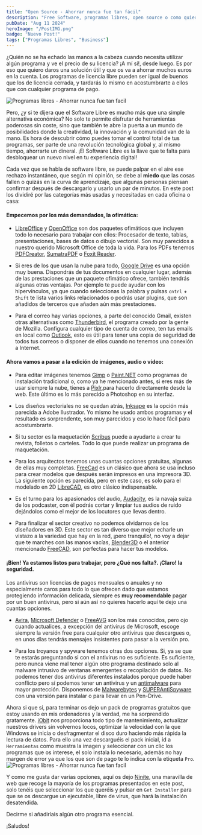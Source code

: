```yaml
---
title: "Open Source - Ahorrar nunca fue tan fácil"
description: "Free Software, programas libres, open source o como quieras llamarlo, No solo te permite disfrutar de herramientas poderosas sin coste, sino que también te abre la puerta a un mundo de posibilidades donde la creatividad, la innovación y la comunidad van de la mano."
pubDate: "Aug 11 2024"
heroImage: "/PostIMG.png"
badge: "Nuevo Post!"
tags: ["Programas Libres", "Business"]
---
```


¿Quién no se ha echado las manos a la cabeza cuando necesita utilizar algún programa y ve el precio de su licencia? ¡A mí sí!, desde luego. Es por eso que quiero daros una solución útil y que os va a ahorrar muchos euros en la cuenta. Los programas de licencia libre pueden ser igual de buenos que los de licencia cerrada, y tardarás lo mismo en acostumbrarte a ellos que con cualquier programa de pago.

![Programas libres - Ahorrar nunca fue tan facil](https://lh7-rt.googleusercontent.com/docsz/AD_4nXco3nDf8G22vkY3WjF1EJE5gjPtecVEyY0C-aaF25HNKH1Boxone1QNrVM9PbvvXYe5ZwwtjncM1zV85TWbQN8mZjS5hxTkwAqtCbeZTpCm1NRg0T66ZnJA9MOrYBCGjxs16mOYauPwcwVYIceNr85XvOAs-w717faB9xtaV4hFUPcPvc_YWmU?key=OimkVl3ZK5agUYEDcTNfOw)

Pero, ¿y si te dijera que el Software Libre es mucho más que una simple alternativa económica? No solo te permite disfrutar de herramientas poderosas sin coste, sino que también te abre la puerta a un mundo de posibilidades donde la creatividad, la innovación y la comunidad van de la mano. Es hora de descubrir cómo puedes tomar el control total de tus programas, ser parte de una revolución tecnológica global y, al mismo tiempo, ahorrarte un dineral. ¡El Software Libre es la llave que te falta para desbloquear un nuevo nivel en tu experiencia digital!

Cada vez que se habla de software libre, se puede palpar en el aire ese rechazo instantáneo, que según mi opinión, se debe al **miedo** que las cosas fallen o quizás en la curva de aprendizaje, que algunas personas piensan confirmar después de descargarlo y usarlo un par de minutos. En este post los dividiré por las categorías más usadas y necesitadas en cada oficina o casa:
#### Empecemos por los más demandados, la ofimática:

-  [LibreOffice](https://www.libreoffice.org/) y [OpenOffice](https://www.openoffice.org/) son dos paquetes ofimáticos que incluyen todo lo necesario para trabajar con ellos: Procesador de texto, tablas, presentaciones, bases de datos o dibujo vectorial. Son muy parecidos a nuestro querido Microsoft Office de toda la vida. Para los PDFs tenemos [PDFCreator](http://www.pdfforge.org/pdfcreator), [SumatraPDF](http://www.sumatrapdfreader.org/) o [Foxit Reader](https://www.foxitsoftware.com/products/pdf-reader/).

-  Si eres de los que usan la nube para todo, [Google Drive](https://tools.google.com/dlpage/drive/index.html?hl=es) es una opción muy buena. Dispondrás de tus documentos en cualquier lugar, además de las prestaciones que un paquete ofimático ofrece, también tendrás algunas otras ventajas. Por ejemplo te puede ayudar con los hipervínculos, ya que cuando seleccionas la palabra y pulsas ```cntrl``` + ```Shift``` te lista varios links relacionados o podrás usar plugins, que son añadidos de terceros que añaden aún más prestaciones.

-  Para el correo hay varias opciones, a parte del conocido Gmail, existen otras alternativas como [Thunderbird](https://www.mozilla.org/es-ES/thunderbird/), el programa creado por la gente de Mozilla. Configura cualquier tipo de cuenta de correo, ten tus emails en local como [Outlook](http://www.microsoftstore.com/store/mseea/es_ES/pdp/productID.324451300?s_kwcid=AL!4249!3!94248886841!b!!g!!download%20microsoft%20outlook&WT.mc_id=pointitsem+Google+Adwords+Outlook+-+ES&ef_id=VrD1CQAAALPVzbeX:20160202182721:s), esto es útil para tener una copia de seguridad de todos tus correos o disponer de ellos cuando no tenemos una conexión a Internet.
#### Ahora vamos a pasar a la edición de imágenes, audio o vídeo:

- Para editar imágenes tenemos [Gimp](https://www.gimp.org/) o [Paint.NET](http://www.getpaint.net/) como programas de instalación tradicional o, como ya he mencionado antes, si eres más de usar siempre la nube, tienes a [Pixlr](https://pixlr.com/editor/),para hacerlo directamente desde la web. Este último es lo más parecido a Photoshop en su interfaz. 

 - Los diseños vectoriales no se quedan atrás, [Inksape](https://inkscape.org/es/) es la opción más parecida a Adobe Ilustrador. Yo mismo he usado ambos programas y el resultado es sorprendente, son muy parecidos y eso lo hace fácil para acostumbrarte.

- Si tu sector es la maquetación [Scribus](http://www.scribus.net/) puede a ayudarte a crear tu revista, folletos o carteles. Todo lo que puede realizar un programa de maquetación.

- Para los arquitectos tenemos unas cuantas opciones gratuitas, algunas de ellas muy completas. [FreeCad](https://www.freecad.org) es un clásico que ahora se usa incluso para crear modelos que después serán impresos en una impresora 3D. La siguiente opción es parecida, pero en este caso, es solo para el modelado en 2D [LibreCAD](https://librecad.org/), es otro clásico indispensable.

- Es el turno para los apasionados del audio, [Audacity](http://audacity.es/), es la navaja suiza de los podcaster, con él podrás cortar y limpiar tus audios de ruido dejándolos como el mejor de los locutores que llevas dentro.

- Para finalizar el sector creativo no podemos olvidarnos de los diseñadores en 3D. Este sector es tan diverso que mejor echarle un vistazo a la variedad que hay en la red, ¡pero tranquilo!, no voy a dejar que te marches con las manos vacías, [Blender3D](https://www.blender.org/) o el anterior mencionado [FreeCAD](http://www.freecadweb.org), son perfectas para hacer tus modelos. 
#### ¡Bien! Ya estamos listos para trabajar, pero ¿Qué nos falta?. ¡Claro! la seguridad.

Los antivirus son licencias de pagos mensuales o anuales y no especialmente caros para todo lo que ofrecen dado que estamos protegiendo información delicada, siempre es **muy recomendable** pagar por un buen antivirus, pero si aún así no quieres hacerlo aquí te dejo una cuantas opciones.

- [Avira](https://www.avira.com/es/index), [Microsoft Defender](https://support.microsoft.com/es-es/topic/instalaci%C3%B3n-de-microsoft-defender-ba7d17d7-464b-444d-bb47-990b7278369d) o [FreeAVG](http://free.avg.com/es-es/homepage) son los más conocidos, pero ojo cuando actualices, a excepción del antivirus de Microsoft, escoge siempre la versión free para cualquier otro antivirus que descargues o, en unos días tendrás mensajes insistentes para pasar a la versión pro.

- Para los troyanos y spyware tenemos otras dos opciones. Si, ya se que te estarás preguntando si con el antivirus no es suficiente. Es suficiente, pero nunca viene mal tener algún otro programa destinado solo al malware intrusivo de ventanas emergentes o recopilación de datos. No podemos tener dos antivirus diferentes instalados porque puede haber conflicto pero sí podemos tener un antivirus y un [antimalware](https://es.wikipedia.org/wiki/Malware) para mayor protección. Disponemos de [Malwarebytes](https://www.malwarebytes.com/es/) y [SUPERAntiSpyware](http://www.superantispyware.com/) con una versión para instalar o para llevar en un Pen-Drive.

 Ahora si que si, para terminar os dejo un pack de programas gratuitos que estoy usando en mis ordenadores y la verdad, me ha sorprendido gratamente. [iObit](http://www.iobit.com/es/index.php) nos proporciona todo tipo de mantenimiento, actualizar nuestros drivers sin volvernos locos, optimizar la velocidad con la que Windows se inicia o desfragmentar el disco duro haciendo más rápida la lectura de datos. Para ello una vez descarguéis el pack inicial, id a ```Herramientas``` como muestra la imagen y seleccionar con un clic los programas que os interese, el solo instala lo necesario, además no hay margen de error ya que los que son de pago te lo indica con la etiqueta ```Pro```.
 ![Programas libres - Ahorrar nunca fue tan facil](https://lh7-rt.googleusercontent.com/docsz/AD_4nXdPxXuaOFodDqhneTfsoGqyvUguJ3F28xea95aOcj9NW3Zf77zbH7tFZPuMBD8nhStgQU44uO1kOmCTcbcYBxLIvAETs-chOc5p-w0E0sD_7Zvcmag6fgZo1NxbTfsWvWT5sKcuXNBe7VysYNgrTHL-tmbCdJfuw4ouCDbUyKtP4HTK8mnUYLw?key=OimkVl3ZK5agUYEDcTNfOw)

Y como me gusta dar varias opciones, aquí os dejo [Ninite](https://ninite.com/), una maravilla de web que recoge la mayoría de los programas presentados en este post, solo tenéis que seleccionar los que queréis y pulsar en ```Get Installer``` para que se os descargue un ejecutable, libre de virus, que hará la instalación desatendida.

Decirme si añadiríais algún otro programa esencial.

¡Saludos!